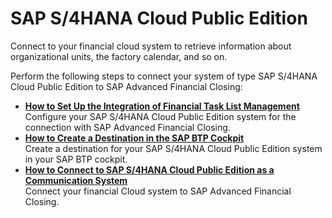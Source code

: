 <!-- loio60448a78a0bf4414a0d7e431d3e1366e -->

# SAP S/4HANA Cloud Public Edition

Connect to your financial cloud system to retrieve information about organizational units, the factory calendar, and so on.

Perform the following steps to connect your system of type SAP S/4HANA Cloud Public Edition to SAP Advanced Financial Closing:

-   **[How to Set Up the Integration of Financial Task List Management](how-to-set-up-the-integration-of-financial-task-list-management-24140e9.md "Configure your SAP S/4HANA
                                                  Cloud Public Edition system for the connection with SAP Advanced
                                                  Financial Closing.")**  
Configure your SAP S/4HANA Cloud Public Edition system for the connection with SAP Advanced Financial Closing.
-   **[How to Create a Destination in the SAP BTP Cockpit](how-to-create-a-destination-in-the-sap-btp-cockpit-6e94409.md "Create a destination for your SAP S/4HANA
                                                  Cloud Public Edition system in your
			SAP BTP cockpit.")**  
Create a destination for your SAP S/4HANA Cloud Public Edition system in your SAP BTP cockpit.
-   **[How to Connect to SAP S/4HANA Cloud Public Edition as a Communication System](how-to-connect-to-sap-s-4hana-cloud-public-edition-as-a-communication-system-90aa5f3.md "Connect your financial Cloud system to SAP Advanced
                                                  Financial Closing.")**  
Connect your financial Cloud system to SAP Advanced Financial Closing.

